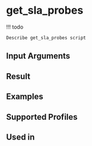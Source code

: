 

# get_sla_probes

<!-- prettier-ignore -->
!!! todo

    Describe get_sla_probes script

Input Arguments
---------------

Result
------

Examples
--------

Supported Profiles
------------------

Used in
-------
